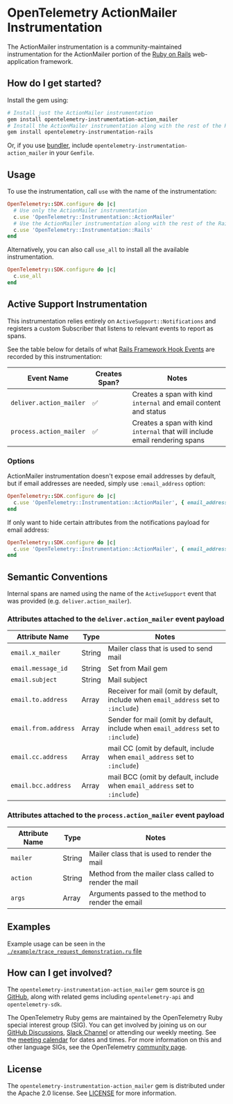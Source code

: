 # OpenTelemetry ActionMailer Instrumentation

The ActionMailer instrumentation is a community-maintained instrumentation for the ActionMailer portion of the [Ruby on Rails][rails-home] web-application framework.

## How do I get started?

Install the gem using:

```bash
# Install just the ActionMailer instrumentation
gem install opentelemetry-instrumentation-action_mailer
# Install the ActionMailer instrumentation along with the rest of the Rails-related instrumentation
gem install opentelemetry-instrumentation-rails
```

Or, if you use [bundler][bundler-home], include `opentelemetry-instrumentation-action_mailer` in your `Gemfile`.

## Usage

To use the instrumentation, call `use` with the name of the instrumentation:

```ruby
OpenTelemetry::SDK.configure do |c|
  # Use only the ActionMailer instrumentation
  c.use 'OpenTelemetry::Instrumentation::ActionMailer'
  # Use the ActionMailer instrumentation along with the rest of the Rails-related instrumentation
  c.use 'OpenTelemetry::Instrumentation::Rails'
end
```

Alternatively, you can also call `use_all` to install all the available instrumentation.

```ruby
OpenTelemetry::SDK.configure do |c|
  c.use_all
end
```

## Active Support Instrumentation

This instrumentation relies entirely on `ActiveSupport::Notifications` and registers a custom Subscriber that listens to relevant events to report as spans.

See the table below for details of what [Rails Framework Hook Events](https://guides.rubyonrails.org/active_support_instrumentation.html#action-mailer) are recorded by this instrumentation:

| Event Name | Creates Span? | Notes |
| - | - | - |
| `deliver.action_mailer` | :white_check_mark: | Creates a span with kind `internal` and email content and status |
| `process.action_mailer` | :white_check_mark: | Creates a span with kind `internal` that will include email rendering spans |

### Options

ActionMailer instrumentation doesn't expose email addresses by default, but if email addresses are needed, simply use `:email_address` option:

```ruby
OpenTelemetry::SDK.configure do |c|
  c.use 'OpenTelemetry::Instrumentation::ActionMailer', { email_address: :include }
end
```

If only want to hide certain attributes from the notifications payload for email address:

```ruby
OpenTelemetry::SDK.configure do |c|
  c.use 'OpenTelemetry::Instrumentation::ActionMailer', { email_address: :include, disallowed_notification_payload_keys: ['email.to.address'] }
end
```

## Semantic Conventions

Internal spans are named using the name of the `ActiveSupport` event that was provided (e.g. `deliver.action_mailer`).

### Attributes attached to the `deliver.action_mailer` event payload

| Attribute Name | Type | Notes |
| - | - | - |
| `email.x_mailer` | String | Mailer class that is used to send mail |
| `email.message_id` | String | Set from Mail gem |
| `email.subject` | String | Mail subject |
| `email.to.address` | Array | Receiver for mail (omit by default, include when `email_address` set to `:include`) |
| `email.from.address` | Array | Sender for mail (omit by default, include when `email_address` set to `:include`) |
| `email.cc.address` | Array | mail CC (omit by default, include when `email_address` set to `:include`) |
| `email.bcc.address` | Array | mail BCC (omit by default, include when `email_address` set to `:include`) |

### Attributes attached to the `process.action_mailer` event payload

| Attribute Name | Type | Notes |
| - | - | - |
| `mailer` | String | Mailer class that is used to render the mail |
| `action` | String | Method from the mailer class called to render the mail |
| `args` | Array | Arguments passed to the method to render the email |

## Examples

Example usage can be seen in the [`./example/trace_request_demonstration.ru` file](https://github.com/open-telemetry/opentelemetry-ruby-contrib/blob/main/instrumentation/action_mailer/example/trace_request_demonstration.ru)

## How can I get involved?

The `opentelemetry-instrumentation-action_mailer` gem source is [on GitHub][repo-github], along with related gems including `opentelemetry-api` and `opentelemetry-sdk`.

The OpenTelemetry Ruby gems are maintained by the OpenTelemetry Ruby special interest group (SIG). You can get involved by joining us on our [GitHub Discussions][discussions-url], [Slack Channel][slack-channel] or attending our weekly meeting. See the [meeting calendar][community-meetings] for dates and times. For more information on this and other language SIGs, see the OpenTelemetry [community page][ruby-sig].

## License

The `opentelemetry-instrumentation-action_mailer` gem is distributed under the Apache 2.0 license. See [LICENSE][license-github] for more information.

[rails-home]: https://github.com/rails/rails
[bundler-home]: https://bundler.io
[repo-github]: https://github.com/open-telemetry/opentelemetry-ruby
[license-github]: https://github.com/open-telemetry/opentelemetry-ruby-contrib/blob/main/LICENSE
[ruby-sig]: https://github.com/open-telemetry/community#ruby-sig
[community-meetings]: https://github.com/open-telemetry/community#community-meetings
[slack-channel]: https://cloud-native.slack.com/archives/C01NWKKMKMY
[discussions-url]: https://github.com/open-telemetry/opentelemetry-ruby/discussions
